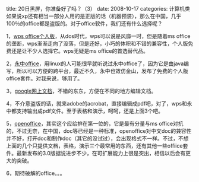 title: 20日黑屏，你准备好了吗？（3）
date: 2008-10-17
categories: 计算机类
如果说xp还有相当一部分人用的是正版的话（机器预装），那么在中国，几乎100％的office都是盗版的。对于office软件，我们还有什么选择呢？  
  
1，[wps office个人版](http://wps.kingsoft.com/)，从dos时代，wps可以说是风靡一时，但是随着ms office的垄断，wps渐渐走向了没落，但是还好，小巧的体积和不错的兼容性，个人版免费还是让不少人选择它。wps无疑是ms office的首选替代品。  
  
2，[永中office](http://www.evermoresw.com.cn/webch/product/personal.jsp)，用linux的人可能很早就听说过永中office了，因为它是由java编写，所以可以方便的跨平台，最近不久，永中也效仿金山，发布了免费的个人版office套件。对我来说，够用了。  
  
3，[google网上文档](http://docs.google.com/)，不错的东东，方便在不同的地方编辑文档。  
  
4，不介意盗版的话，就来adobe的acrobat，直接编辑成pdf吧，对了，wps和永中都支持输出成pdf文件。至于表格和演示，呵呵，还是上面3个吧。  
  
5，[openoffice](http://zh.openoffice.org/new/zh_cn/index.html)，其实这个应给排在第一位的，它是最有分量与ms office对抗的，不过无奈，在中国，doc等已经是一种标准，openoffice对中文doc的兼容性并不好，打开doc和制作doc（其它的没试过），会出现格式不一样。不过，不想上面的几个只提供文档，表格，演示三个最常用的东西，还有其他一些offiice套件。最新发布的3.0版据说进步不少，在可扩展能力上很是突出，相信以后会有更大的突破。  
  
6，期待破解的office。。。
